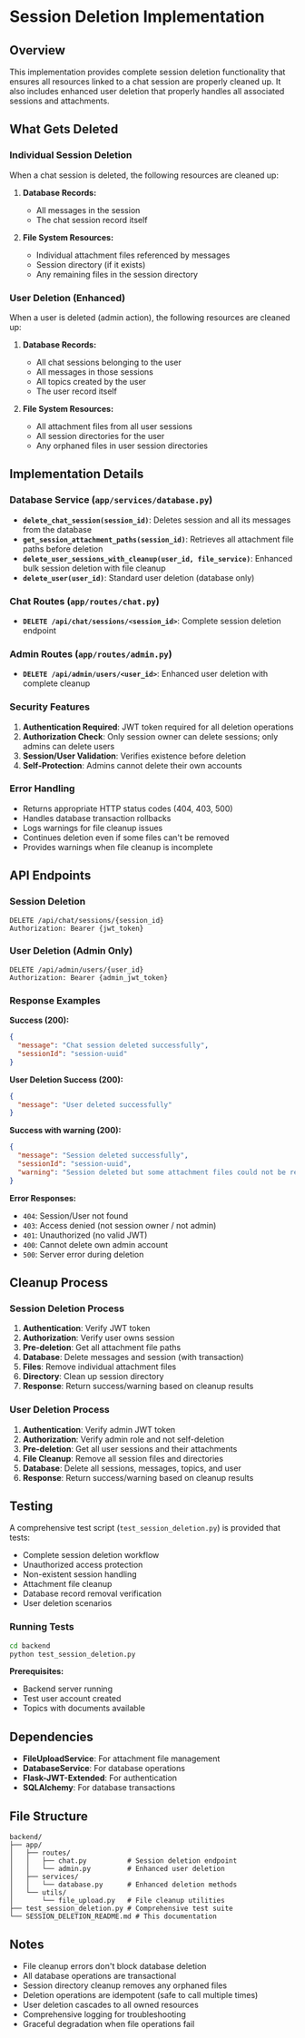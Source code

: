 # Session Deletion Implementation

## Overview

This implementation provides complete session deletion functionality that ensures all resources linked to a chat session are properly cleaned up. It also includes enhanced user deletion that properly handles all associated sessions and attachments.

## What Gets Deleted

### Individual Session Deletion

When a chat session is deleted, the following resources are cleaned up:

1. **Database Records:**
   - All messages in the session
   - The chat session record itself

2. **File System Resources:**
   - Individual attachment files referenced by messages
   - Session directory (if it exists)
   - Any remaining files in the session directory

### User Deletion (Enhanced)

When a user is deleted (admin action), the following resources are cleaned up:

1. **Database Records:**
   - All chat sessions belonging to the user
   - All messages in those sessions
   - All topics created by the user
   - The user record itself

2. **File System Resources:**
   - All attachment files from all user sessions
   - All session directories for the user
   - Any orphaned files in user session directories

## Implementation Details

### Database Service (`app/services/database.py`)

- **`delete_chat_session(session_id)`**: Deletes session and all its messages from the database
- **`get_session_attachment_paths(session_id)`**: Retrieves all attachment file paths before deletion
- **`delete_user_sessions_with_cleanup(user_id, file_service)`**: Enhanced bulk session deletion with file cleanup
- **`delete_user(user_id)`**: Standard user deletion (database only)

### Chat Routes (`app/routes/chat.py`)

- **`DELETE /api/chat/sessions/<session_id>`**: Complete session deletion endpoint

### Admin Routes (`app/routes/admin.py`)

- **`DELETE /api/admin/users/<user_id>`**: Enhanced user deletion with complete cleanup

### Security Features

1. **Authentication Required**: JWT token required for all deletion operations
2. **Authorization Check**: Only session owner can delete sessions; only admins can delete users
3. **Session/User Validation**: Verifies existence before deletion
4. **Self-Protection**: Admins cannot delete their own accounts

### Error Handling

- Returns appropriate HTTP status codes (404, 403, 500)
- Handles database transaction rollbacks
- Logs warnings for file cleanup issues
- Continues deletion even if some files can't be removed
- Provides warnings when file cleanup is incomplete

## API Endpoints

### Session Deletion

```
DELETE /api/chat/sessions/{session_id}
Authorization: Bearer {jwt_token}
```

### User Deletion (Admin Only)

```
DELETE /api/admin/users/{user_id}
Authorization: Bearer {admin_jwt_token}
```

### Response Examples

**Success (200):**
```json
{
  "message": "Chat session deleted successfully",
  "sessionId": "session-uuid"
}
```

**User Deletion Success (200):**
```json
{
  "message": "User deleted successfully"
}
```

**Success with warning (200):**
```json
{
  "message": "Session deleted successfully",
  "sessionId": "session-uuid",
  "warning": "Session deleted but some attachment files could not be removed"
}
```

**Error Responses:**
- `404`: Session/User not found
- `403`: Access denied (not session owner / not admin)
- `401`: Unauthorized (no valid JWT)
- `400`: Cannot delete own admin account
- `500`: Server error during deletion

## Cleanup Process

### Session Deletion Process

1. **Authentication**: Verify JWT token
2. **Authorization**: Verify user owns session
3. **Pre-deletion**: Get all attachment file paths
4. **Database**: Delete messages and session (with transaction)
5. **Files**: Remove individual attachment files
6. **Directory**: Clean up session directory
7. **Response**: Return success/warning based on cleanup results

### User Deletion Process

1. **Authentication**: Verify admin JWT token
2. **Authorization**: Verify admin role and not self-deletion
3. **Pre-deletion**: Get all user sessions and their attachments
4. **File Cleanup**: Remove all session files and directories
5. **Database**: Delete all sessions, messages, topics, and user
6. **Response**: Return success/warning based on cleanup results

## Testing

A comprehensive test script (`test_session_deletion.py`) is provided that tests:

- Complete session deletion workflow
- Unauthorized access protection
- Non-existent session handling
- Attachment file cleanup
- Database record removal verification
- User deletion scenarios

### Running Tests

```bash
cd backend
python test_session_deletion.py
```

**Prerequisites:**
- Backend server running
- Test user account created
- Topics with documents available

## Dependencies

- **FileUploadService**: For attachment file management
- **DatabaseService**: For database operations
- **Flask-JWT-Extended**: For authentication
- **SQLAlchemy**: For database transactions

## File Structure

```
backend/
├── app/
│   ├── routes/
│   │   ├── chat.py          # Session deletion endpoint
│   │   └── admin.py         # Enhanced user deletion
│   ├── services/
│   │   └── database.py      # Enhanced deletion methods
│   └── utils/
│       └── file_upload.py   # File cleanup utilities
├── test_session_deletion.py # Comprehensive test suite
└── SESSION_DELETION_README.md # This documentation
```

## Notes

- File cleanup errors don't block database deletion
- All database operations are transactional
- Session directory cleanup removes any orphaned files
- Deletion operations are idempotent (safe to call multiple times)
- User deletion cascades to all owned resources
- Comprehensive logging for troubleshooting
- Graceful degradation when file operations fail
